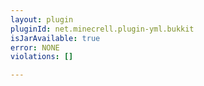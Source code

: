 ```yaml
---
layout: plugin
pluginId: net.minecrell.plugin-yml.bukkit
isJarAvailable: true
error: NONE
violations: []

---
```


